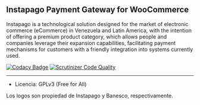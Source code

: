 ## Instapago Payment Gateway for WooCommerce

Instapago is a technological solution designed for the market of electronic commerce (eCommerce) in Venezuela and Latin America, with the intention of offering a premium product category, which allows people and companies leverage their expansion capabilities, facilitating payment mechanisms for customers with a friendly integration into systems currently used.


[![Codacy Badge](https://api.codacy.com/project/badge/Grade/464890a00bc04d3daec660efdcfc9e9f)](https://www.codacy.com/app/ElBlogDeAbr4xas/instapago?utm_source=github.com&utm_medium=referral&utm_content=abr4xas/instapago&utm_campaign=badger)
[![Scrutinizer Code Quality](https://scrutinizer-ci.com/g/abr4xas/instapago/badges/quality-score.png?b=master)](https://scrutinizer-ci.com/g/abr4xas/instapago/?branch=master)

---

* Licencia: GPLv3 (Free for All)


Los logos son propiedad de Instapago y Banesco, respectivamente.
